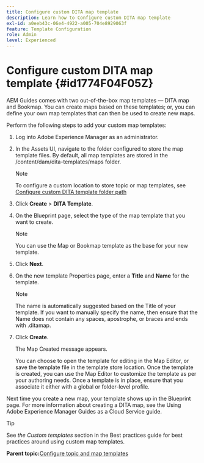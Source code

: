 ```yaml
---
title: Configure custom DITA map template
description: Learn how to Configure custom DITA map template
exl-id: a0eeb43c-06e4-4922-a005-704e8929063f
feature: Template Configuration
role: Admin
level: Experienced
---
```

# Configure custom DITA map template {#id1774F04F05Z}

AEM Guides comes with two out-of-the-box map templates — DITA map and Bookmap. You can create maps based on these templates; or, you can define your own map templates that can then be used to create new maps.

Perform the following steps to add your custom map templates:

1.  Log into Adobe Experience Manager as an administrator.

1.  In the Assets UI, navigate to the folder configured to store the map template files. By default, all map templates are stored in the /content/dam/dita-templates/maps folder.

    >[!NOTE]
    >
    > To configure a custom location to store topic or map templates, see [Configure custom DITA template folder path](conf-template-tags-custom-dita-topic-template.md#id191LCF0095Z)

1.  Click **Create** \> **DITA Template**.

1.  On the Blueprint page, select the type of the map template that you want to create.

    >[!NOTE]
    >
    > You can use the Map or Bookmap template as the base for your new template.

1.  Click **Next**.

1.  On the new template Properties page, enter a **Title** and **Name** for the template.

    >[!NOTE]
    >
    > The name is automatically suggested based on the Title of your template. If you want to manually specify the name, then ensure that the Name does not contain any spaces, apostrophe, or braces and ends with .ditamap.

1.  Click **Create**.

    The Map Created message appears.

    You can choose to open the template for editing in the Map Editor, or save the template file in the template store location. Once the template is created, you can use the Map Editor to customize the template as per your authoring needs. Once a template is in place, ensure that you associate it either with a global or folder-level profile.


Next time you create a new map, your template shows up in the Blueprint page. For more information about creating a DITA map, see the Using Adobe Experience Manager Guides as a Cloud Service guide.

>[!TIP]
>
> See *the Custom templates* section in the Best practices guide for best practices around using custom map templates.

**Parent topic:**[Configure topic and map templates](conf-template-tags.md)
